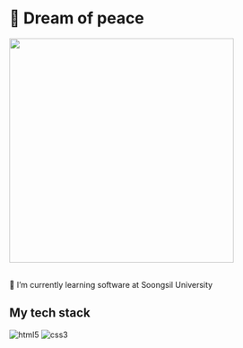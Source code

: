 <h1>👋 Dream of peace </h1>
<img align="center" src="https://user-images.githubusercontent.com/28720642/178992692-8c04a4ba-51b7-4b27-b310-cd0ac5a8693f.jpg" width="400"/>
<br></br>
<p>🌱 I’m currently learning software at Soongsil University</p>

<h2> My tech stack </h2>

![html5](https://img.shields.io/badge/-HTML5-F05032?style=flat-square&logo=html5&logoColor=ffffff)
![css3](https://img.shields.io/badge/-CSS3-F05032?style=flat-square&logo=css3&logoColor=ffffff)
<!-- ![css3](https://user-images.githubusercontent.com/28720642/178995898-19657016-740f-4ee8-a2ee-a0139dfd4c78.svg)
![javascript](https://user-images.githubusercontent.com/28720642/178995946-4aa96285-7be3-42d1-a241-4ff901710694.svg)
![typescript](https://user-images.githubusercontent.com/28720642/178995974-62487603-9242-4fd9-973a-5bc83d6f63e0.svg)
![react](https://user-images.githubusercontent.com/28720642/178996001-d9561c4b-7e1a-4372-9cf2-6c993b60a833.svg)
![nextdotjs](https://user-images.githubusercontent.com/28720642/178996016-7b84fc43-1b94-496f-82fb-a7b6b7172b52.svg)
![nodedotjs](https://user-images.githubusercontent.com/28720642/178996034-6fb9e63a-bf83-4fed-a5b7-1bfbb3909fe3.svg)
![reactquery](https://user-images.githubusercontent.com/28720642/178996044-1f6b16bf-e1ed-4158-9085-b2d3240a4ca0.svg)
![git](https://user-images.githubusercontent.com/28720642/178996051-b0f5f789-b916-4804-8378-7226e5bd945f.svg)
![github](https://user-images.githubusercontent.com/28720642/178996056-630e56d4-56e7-4eaf-a372-0aa34c09a264.svg)
![figma](https://user-images.githubusercontent.com/28720642/178996077-5dd5253e-308c-4f4a-b1b6-d3ef910efbf5.svg)
![notion](https://user-images.githubusercontent.com/28720642/178996086-53033aec-ac10-46ba-b1fa-030965d9757d.svg) -->



